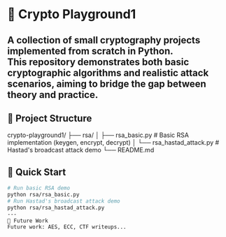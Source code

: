 # 🔐 Crypto Playground1
A collection of small cryptography projects implemented from scratch in Python.  
This repository demonstrates both **basic cryptographic algorithms** and **realistic attack scenarios**, aiming to bridge the gap between theory and practice.
---
## 📁 Project Structure
crypto-playground1/
├── rsa/
│ ├── rsa_basic.py # Basic RSA implementation (keygen, encrypt, decrypt)
│ └── rsa_hastad_attack.py # Hastad's broadcast attack demo
└── README.md

## 🚀 Quick Start
```bash
# Run basic RSA demo
python rsa/rsa_basic.py
# Run Hastad's broadcast attack demo
python rsa/rsa_hastad_attack.py
---
📌 Future Work
Future work: AES, ECC, CTF writeups...
